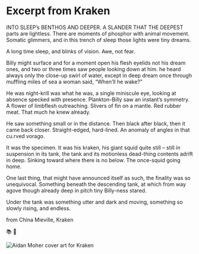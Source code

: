 # Excerpt from Kraken

INTO SLEEP’s BENTHOS AND DEEPER. A SLANDER THAT THE DEEPEST parts are lightless. There are moments of phosphor with animal movement. Somatic glimmers, and in this trench of sleep those lights were tiny dreams.

A long time sleep, and blinks of vision. Awe, not fear.

Billy might surface and for a moment open his flesh eyelids not his dream ones, and two or three times saw people looking down at him. he heard always only the close-up swirl of water, except in deep dream once through muffling miles of sea a woman said, “When’ll he wake?”

He was night-krill was what he was, a single miniscule eye, looking at absence specked with presence. Plankton-Billy saw an instant’s symmetry. A flower of limbflesh outreaching. Slivers of fin on a mantle. Red rubber meat. That much he knew already.

He saw something small or in the distance. Then black after black, then it came back closer. Straight-edged, hard-lined. An anomaly of angles in that cu.rved vorago.

It was the specimen. It was his kraken, his giant squid quite still – still in suspension in its tank, the tank and its motionless dead-thing contents adrift in deep. Sinking toward where there is no below. The once-squid going home.

One last thing, that might have announced itself as such, the finality was so unequivocal. Something beneath the descending tank, at which from way agove though already deep in pitch tiny Billy-ness stared.

Under the tank was something utter and dark and moving, something so slowly rising, and endless.

from China Mieville, Kraken

📚 💬

![Aidan Moher cover art for Kraken](https://aidanmoher.com/blog/wp-content/uploads/2010/07/kraken-by-china-mieville.jpeg)

